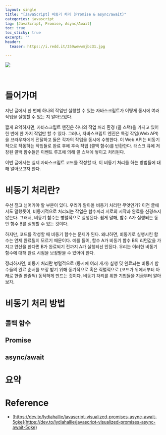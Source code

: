 ```yaml
---
layout: single
title: "[JavaScript] 비동기 처리 (Promise & async/await)"
categories: javascript
tag: [JavaScript, Promise, Async/Await]
toc: true
toc_sticky: true
excerpt: ''
header:
  teaser: https://i.redd.it/359wewwmjbc31.jpg

---
```


![](https://i.redd.it/359wewwmjbc31.jpg)

<br />

# 들어가며 

지난 글에서 한 번에 하나의 작업만 실행할 수 있는 자바스크립트가 어떻게 동시에 여러 작업을 실행할 수 있는 지 알아보았다.

짧게 요약하자면, 자바스크립트 엔진은 하나의 작업 처리 환경 (콜 스택)을 가지고 있어 한 번에 한 가지 작업만 할 수 있다. 그러나, 자바스크립트 엔진은 특정 작업(Web API)을 브라우저에게 전달하고 둘은 각자의 작업을 동시에 수행한다. 이 Web API는 비동기적으로 작동하는 작업들로 완료 후에 후속 작업 (콜백 함수)를 반환한다. 태스크 큐에 저장된 콜백 함수들은 이벤트 루프에 의해 콜 스택에 쌓이고 처리된다. 

이번 글에서는 실제 자바스크립트 코드를 작성할 때, 이 비동기 처리를 하는 방법들에 대해 알아보고자 한다. 

#  비동기 처리란?

우선 짚고 넘어가야 할 부분이 있다. 우리가 알아볼 비동기 처리란 무엇인가? 이전 글에서도 말했듯이, 비동기적으로 처리되는 작업은 함수끼리 서로의 시작과 완료를 신경쓰지 않는다. 그래서, 비동기 함수는 병렬적으로 실행된다. 쉽게 말해, 함수 A가 실행되는 동안 함수 B를 실행할 수 있는 것이다.

하지만, 코드를 작성할 때 비동기 함수는 문제가 된다. 왜냐하면, 비동기로 실행시킨 함수는 언제 완료될지 모르기 때문이다. 예를 들어, 함수 A가 비동기 함수 B의 리턴값을 가지고 연산을 한다면 B가 완료되기 전까지 A가 실행되선 안된다. 우리는 이러한 비동기 함수에 대해 완료 시점을 보장받을 수 있어야 한다.

정리하자면, 비동기 처리란 병렬적으로 (동시에 여러 개가) 실행 및 완료되는 비동기 함수들의 완료 순서를 보장 받기 위해 동기적으로 혹은 직렬적으로 (코드가 위에서부터 아래로 한줄 한줄씩) 동작하게 만드는 것이다. 비동기 처리를 위한 기법들을 지금부터 알아보자.

# 비동기 처리 방법

## 콜백 함수

## Promise

## async/await



# 요약



# Reference

- [https://dev.to/lydiahallie/javascript-visualized-promises-async-await-5gke](https://dev.to/lydiahallie/javascript-visualized-promises-async-await-5gke)